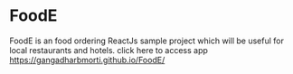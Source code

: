 # FoodE
FoodE is an food ordering ReactJs sample project which will be useful for local restaurants and hotels.
click here to access app https://gangadharbmorti.github.io/FoodE/
